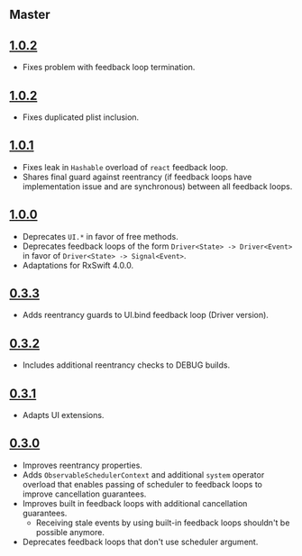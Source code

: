 ## Master

## [1.0.2](https://github.com/kzaher/RxFeedback/releases/tag/1.0.3)

* Fixes problem with feedback loop termination.

## [1.0.2](https://github.com/kzaher/RxFeedback/releases/tag/1.0.2)

* Fixes duplicated plist inclusion.

## [1.0.1](https://github.com/kzaher/RxFeedback/releases/tag/1.0.1)

* Fixes leak in `Hashable` overload of `react` feedback loop.
* Shares final guard against reentrancy (if feedback loops have implementation issue and are synchronous) between all feedback loops.

## [1.0.0](https://github.com/kzaher/RxFeedback/releases/tag/1.0.0)

* Deprecates `UI.*` in favor of free methods.
* Deprecates feedback loops of the form `Driver<State> -> Driver<Event>` in favor of `Driver<State> -> Signal<Event>`.
* Adaptations for RxSwift 4.0.0.

## [0.3.3](https://github.com/kzaher/RxFeedback/releases/tag/0.3.3)

* Adds reentrancy guards to UI.bind feedback loop (Driver version).

## [0.3.2](https://github.com/kzaher/RxFeedback/releases/tag/0.3.2)

* Includes additional reentrancy checks to DEBUG builds.

## [0.3.1](https://github.com/kzaher/RxFeedback/releases/tag/0.3.1)

* Adapts UI extensions.

## [0.3.0](https://github.com/kzaher/RxFeedback/releases/tag/0.3.0)

* Improves reentrancy properties.
* Adds `ObservableSchedulerContext` and additional `system` operator overload that enables passing of scheduler to feedback loops to improve cancellation guarantees.
* Improves built in feedback loops with additional cancellation guarantees.
    * Receiving stale events by using built-in feedback loops shouldn't be possible anymore.
* Deprecates feedback loops that don't use scheduler argument.
